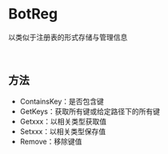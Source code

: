 # BotReg

以类似于注册表的形式存储与管理信息

<br>

## 方法
- ContainsKey：是否包含键
- GetKeys：获取所有键或给定路径下的所有键
- Getxxx：以相关类型获取值
- Setxxx：以相关类型保存值
- Remove：移除键值